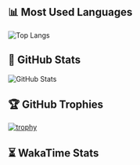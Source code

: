 ## 📊 Most Used Languages
![Top Langs](https://github-readme-stats.vercel.app/api/top-langs/?username=huseinmirahmatov&layout=compact&langs_count=8&theme=radical)

## 🚀 GitHub Stats
![GitHub Stats](https://github-readme-stats.vercel.app/api?username=huseinmirahmatov&show_icons=true&theme=radical)

## 🏆 GitHub Trophies
[![trophy](https://github-profile-trophy.vercel.app/?username=huseinmirahmatov&theme=radical)](https://github.com/ryo-ma/github-profile-trophy)

## ⏳ WakaTime Stats
<!-- WakaTime будет добавлять сюда статистику автоматически, если подключить -->
<!--START_SECTION:waka-->
<!--END_SECTION:waka-->
